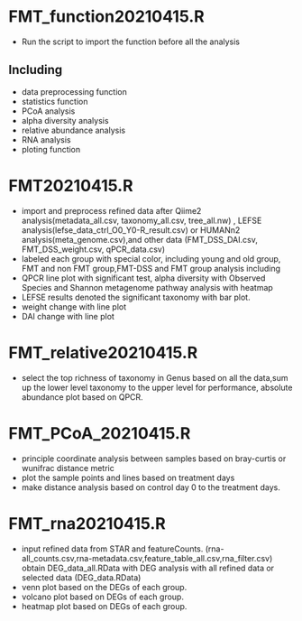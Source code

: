 # FMT_function20210415.R
- Run the script to import the function before all the analysis
## Including 
- data preprocessing function
- statistics function
- PCoA analysis
- alpha diversity analysis
- relative abundance analysis
- RNA analysis
- ploting function


# FMT20210415.R 
- import and preprocess refined data after Qiime2 analysis(metadata_all.csv, taxonomy_all.csv, tree_all.nw)
, LEFSE analysis(lefse_data_ctrl_O0_Y0-R_result.csv) or HUMANn2 analysis(meta_genome.csv),and other data
(FMT_DSS_DAI.csv, FMT_DSS_weight.csv, qPCR_data.csv)
- labeled each group with special color, including young and old group, FMT and non FMT group,FMT-DSS and FMT group
analysis including 
- QPCR line plot with significant test,
alpha diversity with Observed Species and Shannon
metagenome pathway analysis with heatmap 
- LEFSE results denoted the significant taxonomy with bar plot.
- weight change with line plot
- DAI change with line plot 


# FMT_relative20210415.R
- select the top richness of taxonomy in Genus based on all the data,sum up the lower level taxonomy to the upper level for performance,
absolute abundance plot based on QPCR.


# FMT_PCoA_20210415.R
- principle coordinate analysis between samples based on bray-curtis or wunifrac distance metric
- plot the sample points and lines based on treatment days  
- make distance analysis based on control day 0 to the treatment days.

# FMT_rna20210415.R
- input refined data from STAR and featureCounts.
(rna-all_counts.csv,rna-metadata.csv,feature_table_all.csv,rna_filter.csv)
obtain DEG_data_all.RData with DEG analysis with all refined data or selected data (DEG_data.RData)
- venn plot based on the DEGs of each group.
- volcano plot based on DEGs of each group.
- heatmap plot based on DEGs of each group.



